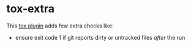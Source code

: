 # tox-extra

This [tox plugin](https://github.com/topics/tox-plugin) adds few extra checks
like:

* ensure exit code 1 if git reports dirty or untracked files *after* the run

